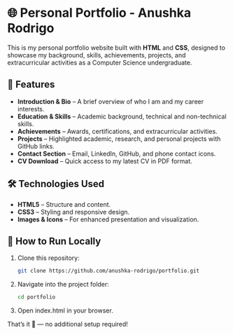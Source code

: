# 🌐 Personal Portfolio - Anushka Rodrigo  

This is my personal portfolio website built with **HTML** and **CSS**, designed to showcase my background, skills, achievements, projects, and extracurricular activities as a Computer Science undergraduate.  

## 📌 Features
- **Introduction & Bio** – A brief overview of who I am and my career interests.  
- **Education & Skills** – Academic background, technical and non-technical skills.  
- **Achievements** – Awards, certifications, and extracurricular activities.  
- **Projects** – Highlighted academic, research, and personal projects with GitHub links.  
- **Contact Section** – Email, LinkedIn, GitHub, and phone contact icons.  
- **CV Download** – Quick access to my latest CV in PDF format.  

## 🛠️ Technologies Used
- **HTML5** – Structure and content.  
- **CSS3** – Styling and responsive design.  
- **Images & Icons** – For enhanced presentation and visualization.  

## 🚀 How to Run Locally
1. Clone this repository:
   ```bash
   git clone https://github.com/anushka-rodrigo/portfolio.git
   ```
2. Navigate into the project folder:
    ```bash
    cd portfolio
    ```
3. Open index.html in your browser.

That’s it 🎉 — no additional setup required!



